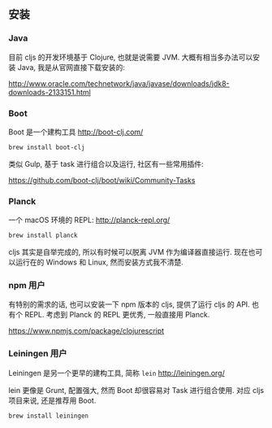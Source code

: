 
安装
----

### Java

目前 cljs 的开发环境基于 Clojure, 也就是说需要 JVM.
大概有相当多办法可以安装 Java, 我是从官网直接下载安装的:

http://www.oracle.com/technetwork/java/javase/downloads/jdk8-downloads-2133151.html

### Boot

Boot 是一个建构工具 http://boot-clj.com/

```bash
brew install boot-clj
```

类似 Gulp, 基于 task 进行组合以及运行, 社区有一些常用插件:

https://github.com/boot-clj/boot/wiki/Community-Tasks

### Planck

一个 macOS 环境的 REPL: http://planck-repl.org/

```bash
brew install planck
```

cljs 其实是自举完成的, 所以有时候可以脱离 JVM 作为编译器直接运行.
现在也可以运行在的 Windows 和 Linux, 然而安装方式我不清楚.

### npm 用户

有特别的需求的话, 也可以安装一下 npm 版本的 cljs,
提供了运行 cljs 的 API. 也有个 REPL.
考虑到 Planck 的 REPL 更优秀, 一般直接用 Planck.

https://www.npmjs.com/package/clojurescript


### Leiningen 用户

Leiningen 是另一个更早的建构工具, 简称 `lein` http://leiningen.org/

lein 更像是 Grunt, 配置强大, 然而 Boot 却很容易对 Task 进行组合使用.
对应 cljs 项目来说, 还是推荐用 Boot.

```clojure
brew install leiningen
```
